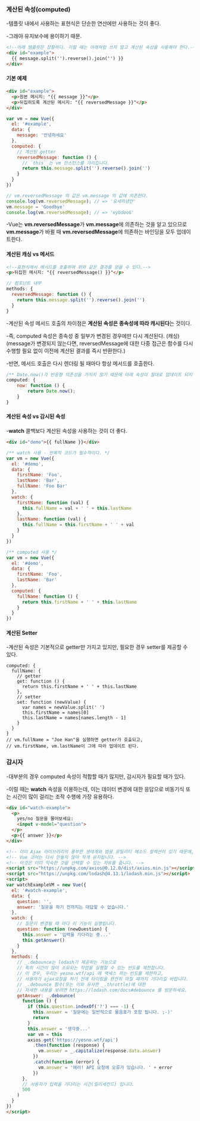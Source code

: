 ### 계산된 속성(computed)

-템플릿 내에서 사용하는 표현식은 단순한 연산에만 사용하는 것이 좋다.

-그래야 유지보수에 용이하기 때문.
```html
<!--아래 템플릿은 장황하다. 이럴 때는 아래처럼 쓰지 말고 계산된 속성을 사용해야 한다.-->
<div id="example">
  {{ message.split('').reverse().join('') }}
</div>
```
#### 기본 예제

```html
<div id="example">
  <p>원본 메시지: "{{ message }}"</p>
  <p>뒤집히도록 계산된 메시지: "{{ reversedMessage }}"</p>
</div>
```
```javascript 1.8
var vm = new Vue({
  el: '#example',
  data: {
    message: '안녕하세요'
  },
  computed: {
    // 계산된 getter
    reversedMessage: function () {
      // `this` 는 vm 인스턴스를 가리킵니다.
      return this.message.split('').reverse().join('')
    }
  }
})

// vm.reversedMessage 의 값은 vm.message 의 값에 의존한다.
console.log(vm.reversedMessage); // => '요세하녕안'
vm.message = 'Goodbye'
console.log(vm.reversedMessage); // => 'eybdooG'
```
-Vue는 **vm.reversedMessage**가 **vm.message**에 의존하는 것을 알고 있으므로 **vm.message**가 바뀔 때 **vm.reversedMessage**에 의존하는 바인딩을 모두 업데이트한다.

#### 계산된 캐싱 vs 메서드
```html
<!--표현식에서 메서드를 호출하여 위와 같은 결과를 얻을 수 있다.-->
<p>뒤집힌 메시지: "{{ reversedMessage() }}"</p>
```
```javascript 1.8
// 컴포넌트 내부
methods: {
  reversedMessage: function () {
    return this.message.split('').reverse().join('')
  }
}
```
-계산된 속성 메서드 호출의 차이점은 **계산된 속성은 종속성에 따라 캐시된다**는 것이다.

-즉, computed 속성은 종속성 중 일부가 변경된 경우에만 다시 계산된다. (캐싱)
(message가 변경되지 않는다면, reversedMessage에 대한 다중 접근은 함수를 다시 수행할 필요 없이 이전에 계산된 결과를 즉시 반환한다.)

-반면, 메서드 호출은 다시 렌더링 될 때마다 항상 메서드를 호출한다.

```javascript 1.8
/** Date.now()가 반응형 의존성을 가지지 않기 때문에 아래 속성이 절대로 업데이트 되지 않는다. */
computed: {
    now: function () {
        return Date.now();
    }
}
```
#### 계산된 속성 vs 감시된 속성

-**watch** 콜백보다 계산된 속성을 사용하는 것이 더 좋다.
```html
<div id="demo">{{ fullName }}</div>
```
```javascript 1.8
/** watch 사용 - 반복적 코드가 필수적이다. */
var vm = new Vue({
  el: '#demo',
  data: {
    firstName: 'Foo',
    lastName: 'Bar',
    fullName: 'Foo Bar'
  },
  watch: {
    firstName: function (val) {
      this.fullName = val + ' ' + this.lastName
    },
    lastName: function (val) {
      this.fullName = this.firstName + ' ' + val
    }
  }
})
```
```javascript 1.8
/** computed 사용 */
var vm = new Vue({
  el: '#demo',
  data: {
    firstName: 'Foo',
    lastName: 'Bar'
  },
  computed: {
    fullName: function () {
      return this.firstName + ' ' + this.lastName
    }
  }
})
```
#### 계산된 Setter
-계산된 속성은 기본적으로 getter만 가지고 있지만, 필요한 경우 setter를 제공할 수 있다.
```vuejs
computed: {
  fullName: {
    // getter
    get: function () {
      return this.firstName + ' ' + this.lastName
    },
    // setter
    set: function (newValue) {
      var names = newValue.split(' ')
      this.firstName = names[0]
      this.lastName = names[names.length - 1]
    }
  }
}
// vm.fullName = "Joe Han"을 실행하면 getter가 호출되고,
// vm.firstName, vm.lastName이 그에 따라 업데이트 된다.
```
### 감시자
-대부분의 경우 computed 속성이 적합할 때가 많지만, 감시자가 필요할 때가 있다.

-이럴 때는 **watch** 속성을 이용하는데, 이는 데이터 변경에 대한 응답으로 비동기식 또는 시간이 많이 걸리는 조작 수행에 가장 유용하다.

```html
<div id="watch-example">
  <p>
    yes/no 질문을 물어보세요:
    <input v-model="question">
  </p>
  <p>{{ answer }}</p>
</div>
```
```html
<!-- 이미 Ajax 라이브러리의 풍부한 생태계와 범용 유틸리티 메소드 컬렉션이 있기 때문에, -->
<!-- Vue 코어는 다시 만들지 않아 작게 유지됩니다. -->
<!-- 이것은 이미 익숙한 것을 선택할 수 있는 자유를 줍니다. -->
<script src="https://unpkg.com/axios@0.12.0/dist/axios.min.js"></script>
<script src="https://unpkg.com/lodash@4.13.1/lodash.min.js"></script>
<script>
var watchExampleVM = new Vue({
  el: '#watch-example',
  data: {
    question: '',
    answer: '질문을 하기 전까지는 대답할 수 없습니다.'
  },
  watch: {
    // 질문이 변경될 때 마다 이 기능이 실행됩니다.
    question: function (newQuestion) {
      this.answer = '입력을 기다리는 중...'
      this.getAnswer()
    }
  },
  methods: {
    // _.debounce는 lodash가 제공하는 기능으로
    // 특히 시간이 많이 소요되는 작업을 실행할 수 있는 빈도를 제한합니다.
    // 이 경우, 우리는 yesno.wtf/api 에 액세스 하는 빈도를 제한하고,
    // 사용자가 ajax요청을 하기 전에 타이핑을 완전히 마칠 때까지 기다리길 바랍니다.
    // _.debounce 함수(또는 이와 유사한 _.throttle)에 대한
    // 자세한 내용을 보려면 https://lodash.com/docs#debounce 를 방문하세요.
    getAnswer: _.debounce(
      function () {
        if (this.question.indexOf('?') === -1) {
          this.answer = '질문에는 일반적으로 물음표가 포함 됩니다. ;-)'
          return
        }
        this.answer = '생각중...'
        var vm = this
        axios.get('https://yesno.wtf/api')
          .then(function (response) {
            vm.answer = _.capitalize(response.data.answer)
          })
          .catch(function (error) {
            vm.answer = '에러! API 요청에 오류가 있습니다. ' + error
          })
      },
      // 사용자가 입력을 기다리는 시간(밀리세컨드) 입니다.
      500
    )
  }
})
</script>
```
